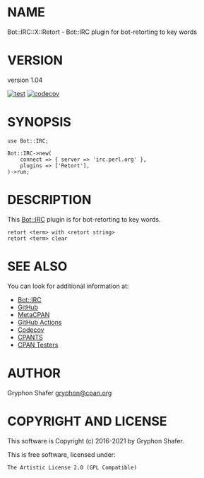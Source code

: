 # NAME

Bot::IRC::X::Retort - Bot::IRC plugin for bot-retorting to key words

# VERSION

version 1.04

[![test](https://github.com/gryphonshafer/Bot-IRC-X-Retort/workflows/test/badge.svg)](https://github.com/gryphonshafer/Bot-IRC-X-Retort/actions?query=workflow%3Atest)
[![codecov](https://codecov.io/gh/gryphonshafer/Bot-IRC-X-Retort/graph/badge.svg)](https://codecov.io/gh/gryphonshafer/Bot-IRC-X-Retort)

# SYNOPSIS

    use Bot::IRC;

    Bot::IRC->new(
        connect => { server => 'irc.perl.org' },
        plugins => ['Retort'],
    )->run;

# DESCRIPTION

This [Bot::IRC](https://metacpan.org/pod/Bot%3A%3AIRC) plugin is for bot-retorting to key words.

    retort <term> with <retort string>
    retort <term> clear

# SEE ALSO

You can look for additional information at:

- [Bot::IRC](https://metacpan.org/pod/Bot%3A%3AIRC)
- [GitHub](https://github.com/gryphonshafer/Bot-IRC-X-Retort)
- [MetaCPAN](https://metacpan.org/pod/Bot::IRC::X::Retort)
- [GitHub Actions](https://github.com/gryphonshafer/Bot-IRC-X-Retort/actions)
- [Codecov](https://codecov.io/gh/gryphonshafer/Bot-IRC-X-Retort)
- [CPANTS](http://cpants.cpanauthors.org/dist/Bot-IRC-X-Retort)
- [CPAN Testers](http://www.cpantesters.org/distro/T/Bot-IRC-X-Retort.html)

# AUTHOR

Gryphon Shafer <gryphon@cpan.org>

# COPYRIGHT AND LICENSE

This software is Copyright (c) 2016-2021 by Gryphon Shafer.

This is free software, licensed under:

    The Artistic License 2.0 (GPL Compatible)
